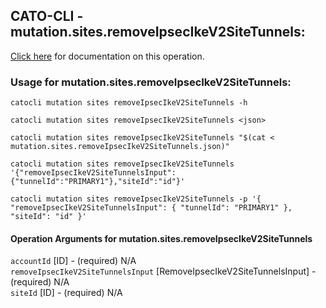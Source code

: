 
## CATO-CLI - mutation.sites.removeIpsecIkeV2SiteTunnels:
[Click here](https://api.catonetworks.com/documentation/#mutation-mutation.sites.removeIpsecIkeV2SiteTunnels) for documentation on this operation.

### Usage for mutation.sites.removeIpsecIkeV2SiteTunnels:

`catocli mutation sites removeIpsecIkeV2SiteTunnels -h`

`catocli mutation sites removeIpsecIkeV2SiteTunnels <json>`

`catocli mutation sites removeIpsecIkeV2SiteTunnels "$(cat < mutation.sites.removeIpsecIkeV2SiteTunnels.json)"`

`catocli mutation sites removeIpsecIkeV2SiteTunnels '{"removeIpsecIkeV2SiteTunnelsInput":{"tunnelId":"PRIMARY1"},"siteId":"id"}'`

`catocli mutation sites removeIpsecIkeV2SiteTunnels -p '{
    "removeIpsecIkeV2SiteTunnelsInput": {
        "tunnelId": "PRIMARY1"
    },
    "siteId": "id"
}'`


#### Operation Arguments for mutation.sites.removeIpsecIkeV2SiteTunnels ####

`accountId` [ID] - (required) N/A    
`removeIpsecIkeV2SiteTunnelsInput` [RemoveIpsecIkeV2SiteTunnelsInput] - (required) N/A    
`siteId` [ID] - (required) N/A    
